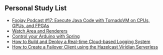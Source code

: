 ## Personal Study List
<!-- BLOG-POST-LIST:START -->
- [Foojay Podcast #17: Execute Java Code with TornadoVM on CPUs, GPUs, and FPGAs](https://foojay.io/today/foojay-podcast-17/)
- [Watch Area and Renderers](https://foojay.io/today/watch-area-and-renderers/)
- [Control your Arduino with Spring](https://foojay.io/today/control-your-arduino-with-spring/)
- [How to Build and Deploy a Real-time Cloud-based Logging System](https://foojay.io/today/how-to-build-and-deploy-a-real-time-cloud-based-logging-system/)
- [How to Create a Failover Client using the Hazelcast Viridian Serverless](https://foojay.io/today/how-to-create-a-failover-client-using-the-hazelcast-viridian-serverless/)
<!-- BLOG-POST-LIST:END -->  
